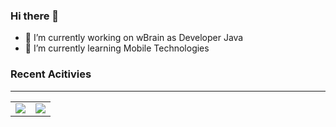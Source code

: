 ### Hi there 👋

- 🔭 I’m currently working on wBrain as Developer Java
- 🌱 I’m currently learning Mobile Technologies

<!--
**tiagobmarques/tiagobmarques** is a ✨ _special_ ✨ repository because its `README.md` (this file) appears on your GitHub profile.

Here are some ideas to get you started:


-->

### Recent Acitivies
---
<center>
<table>
  <tr>
      <td><img align="center" src="https://github-readme-stats.vercel.app/api/top-langs/?username=tiagobmarques&hide=html&langs_count=6&layout=compact&theme=dracula" /></td>
      <td><img align="center" src="https://github-readme-stats.vercel.app/api?username=tiagobmarques&count_private=true&show_icons=true&theme=dracula" /></td>
  </tr>  
</table>
</center>
